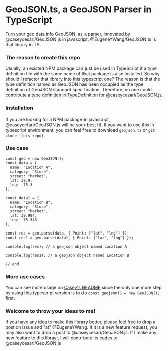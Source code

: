 # GeoJSON.ts, a GeoJSON Parser in TypeScript

Turn your geo data info GeoJSON, as a parser, innovated by @caseycesari/GeoJSON.js in javascript. @EugeneYWang/GeoJSON.ts is that library in TS.

### The reason to create this repo

Usually, an existed NPM package can just be used in TypeScript if a type definition file with the same name of that package is also installed. So why should I refactor that library into this typescript one? The reason is that the type definition named as GeoJSON has been occupied as the type definition of GeoJSON standard specification. Therefore, no one could contribute a type definition in TypeDefinition for @caseycesari/GeoJSON.js.

### Installation

If you are looking for a NPM package in javascript, @caseycefari/GeoJSON.js will be your best fit. If you want to use this in typescript environment, you can feel free to download `geojson.ts` or `git clone (this repo)`. 

### Use case

```
const geo = new GeoJSON();
const data = {
  name: "Location A",
  category: "Store",
  street: "Market",
  lat: 39.9,
  lng: -75.3
};

const data1 = {
  name: "Location B",
  category: "Store",
  street: "Market",
  lat: 39.984,
  lng: -75.343
};

const res = geo.parse(data, { Point: ["lat", "lng"] });
const res1 = geo.parse(data1, { Point: ["lat", "lng"] });

console.log(res); // a geojson object named Location A

console.log(res1); // a geojson object named Location B

// end
```

### More use cases

You can see more usage on [Casey's README](https://github.com/caseycesari/GeoJSON.js/blob/master/README.md) since the only one more step by using this typescript version is to do `const geojsonTS = new GeoJSON();` first. 

### Welcome to throw your ideas to me!

If you have any idea to make this library better, please feel free to drop a post on issue and "at" @EugeneYWang. If it is a new feature request, you may also want to drop a post to @caseycesari/GeoJSON.js. If I make any new feature to this librayr, I will contribute its codes to @caseycesari/GeoJSON.js